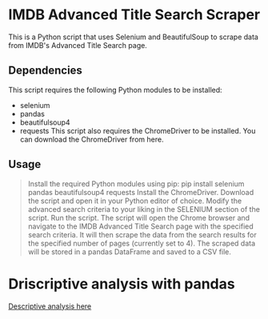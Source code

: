 # IMDB Advanced Title Search Scraper
This is a Python script that uses Selenium and BeautifulSoup to scrape data from IMDB's Advanced Title Search page.

## Dependencies
This script requires the following Python modules to be installed:

- selenium
- pandas
- beautifulsoup4
- requests
This script also requires the ChromeDriver to be installed. You can download the ChromeDriver from here.

## Usage
> Install the required Python modules using pip: pip install selenium pandas beautifulsoup4 requests Install the ChromeDriver. 
Download the script and open it in your Python editor of choice. 
Modify the advanced search criteria to your liking in the SELENIUM section of the script. 
Run the script. The script will open the Chrome browser and navigate to the IMDB Advanced Title Search page with the specified search criteria. 
It will then scrape the data from the search results for the specified number of pages (currently set to 4). 
The scraped data will be stored in a pandas DataFrame and saved to a CSV file.

# Driscriptive analysis with pandas
[Descriptive analysis here](https://github.com/Iguinho94CP/imdb_scraper/blob/main/imdb/new_df.ipynb)
